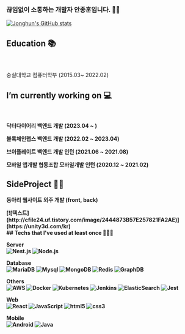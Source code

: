 ### 끊임없이 소통하는 개발자 안종훈입니다. 👋🏻

[![Jonghun's GitHub stats](https://github-readme-stats.vercel.app/api?username=JonghunAn&hide_title=true&show_icons=true&include_all_commits=true&disable_animations=true&theme=vue&count_private=true&hide=stars,issues)](https://github.com/anuraghazra/github-readme-stats)
<br/>

<!-- 학력 --->

## Education 📚

</br><br> 숭실대학교 컴퓨터학부 (2015.03~ 2022.02) </br>

<!-- 업무기간--->

## I’m currently working on 💻

</br>
<p> <b> 닥터다이어리 백엔드 개발 (2023.04 ~ )
<p> <b> 블록체인랩스 백엔드 개발 (2022.02 ~ 2023.04)
<p> <b> 브이플레이트 백엔드 개발 인턴 (2021.06 ~ 2021.08)
<p> <b> 모바일 앱개발 협동조합 모바일개발 인턴 (2020.12 ~ 2021.02)

<!-- 프로젝트 작업 -->

## SideProject 🤼‍♀️

<p> 동아리 웹사이트 외주 개발 (front, back)</p>
[![텍스트](http://cfile24.uf.tistory.com/image/2444873B57E257821FA2AE)](https://unity3d.com/kr)

<!-- 주요 활용 툴--->
</br>
## Techs that I've used at least once 🧑🏻‍💻
<p>
  <strong>Server</strong><br/>
  <img alt="Nest.js" src = "https://img.shields.io/badge/nestjs-%23E0234E.svg?style=for-the-badge&logo=nestjs&logoColor=white"/>
  <img alt="Node.js" src = "https://img.shields.io/badge/Node.js-43853D?style=for-the-badge&logo=node.js&logoColor=white"/>

<strong>Database</strong> <br/>
<img alt="MariaDB" src="https://img.shields.io/badge/MariaDB-003545?style=for-the-badge&logo=mariadb&logoColor=white"/>
<img alt ="Mysql" src = "https://img.shields.io/badge/mysql-%2300f.svg?style=for-the-badge&logo=mysql&logoColor=white"/>
<img alt ="MongoDB" src = "https://img.shields.io/badge/MongoDB-%234ea94b.svg?style=for-the-badge&logo=mongodb&logoColor=white"/>
<img alt ="Redis" src = "https://img.shields.io/badge/redis-%23DD0031.svg?style=for-the-badge&logo=redis&logoColor=white"/>
<img alt ="GraphDB" src = "https://img.shields.io/badge/JanusGraph-gremlin-lightgrey"/>

<strong>Others</strong> <br/>
<img alt="AWS" src = "https://img.shields.io/badge/AWS-%23FF9900.svg?style=for-the-badge&logo=amazon-aws&logoColor=white"/>
<img alt ="Docker" src = "https://img.shields.io/badge/docker-%230db7ed.svg?style=for-the-badge&logo=docker&logoColor=white"/>
<img alt ="Kubernetes" src = "https://img.shields.io/badge/kubernetes-%23326ce5.svg?style=for-the-badge&logo=kubernetes&logoColor=white"/>
<img alt ="Jenkins" src = "https://img.shields.io/badge/jenkins-%232C5263.svg?style=for-the-badge&logo=jenkins&logoColor=white"/>
<img alt ="ElasticSearch" src = "https://img.shields.io/badge/-ElasticSearch-005571?style=for-the-badge&logo=elasticsearch"/>
<img alt ="Jest" src = "https://img.shields.io/badge/-jest-%23C21325?style=for-the-badge&logo=jest&logoColor=white"/>

<strong>Web</strong>
<br/>
<img alt="React" src="https://img.shields.io/badge/-React-45b8d8?style=flat-square&logo=react&logoColor=white" />
<img alt="JavaScript" src="https://img.shields.io/badge/-JavaScript-F7B93E?style=flat-square&logo=javascript&logoColor=white" />
<img alt="html5" src="https://img.shields.io/badge/-HTML5-E34F26?style=flat-square&logo=html5&logoColor=white" />
<img alt="css3" src="https://img.shields.io/badge/-CSS3-1173B6?style=flat-square&logo=css3&logoColor=white" />

<strong>Mobile</strong>
<br/>
<img alt="Android" src="https://img.shields.io/badge/Android-3DDC84?style=flat-square&logo=android&logoColor=white" />
<img alt="Java" src="https://img.shields.io/badge/Java-007396?style=flat-square&logo=Java&logoColor=white"/>

</p>

<!--
**JonghunAn/JonghunAn** is a ✨ _special_ ✨ repository because its `README.md` (this file) appears on your GitHub profile.

Here are some ideas to get you started:

- 🔭 I’m currently working on ...
- 🌱 I’m currently learning ...
- 👯 I’m looking to collaborate on ...
- 🤔 I’m looking for help with ...
- 💬 Ask me about ...
- 📫 How to reach me: ...
- 😄 Pronouns: ...
- ⚡ Fun fact: ...
-->
